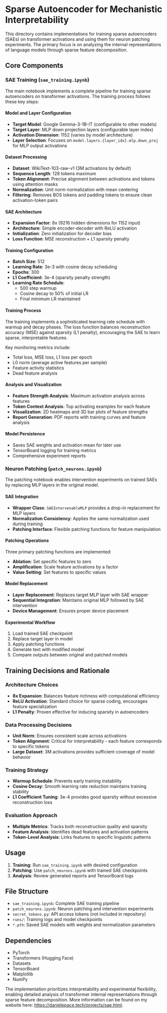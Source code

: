 # Sparse Autoencoder for Mechanistic Interpretability

This directory contains implementations for training sparse autoencoders (SAEs) on transformer activations and using them for neuron patching experiments. The primary focus is on analyzing the internal representations of language models through sparse feature decomposition.

## Core Components

### SAE Training (`sae_training.ipynb`)

The main notebook implements a complete pipeline for training sparse autoencoders on transformer activations. The training process follows these key steps:

#### Model and Layer Configuration
- **Target Model**: Google Gemma-3-1B-IT (configurable to other models)
- **Target Layer**: MLP down projection layers (configurable layer index)
- **Activation Dimension**: 1152 (varies by model architecture)
- **Layer Selection**: Focuses on `model.layers.{layer_idx}.mlp.down_proj` for MLP output activations

#### Dataset Processing
- **Dataset**: WikiText-103-raw-v1 (3M activations by default)
- **Sequence Length**: 128 tokens maximum
- **Token Alignment**: Precise alignment between activations and tokens using attention masks
- **Normalization**: Unit norm normalization with mean centering
- **Filtering**: Removes BOS tokens and padding tokens to ensure clean activation-token pairs

#### SAE Architecture
- **Expansion Factor**: 8x (9216 hidden dimensions for 1152 input)
- **Architecture**: Simple encoder-decoder with ReLU activation
- **Initialization**: Zero initialization for decoder bias
- **Loss Function**: MSE reconstruction + L1 sparsity penalty

#### Training Configuration
- **Batch Size**: 512
- **Learning Rate**: 3e-3 with cosine decay scheduling
- **Epochs**: 300
- **L1 Coefficient**: 3e-4 (sparsity penalty strength)
- **Learning Rate Schedule**: 
  - 500 step warmup
  - Cosine decay to 50% of initial LR
  - Final minimum LR maintained

#### Training Process
The training implements a sophisticated learning rate schedule with warmup and decay phases. The loss function balances reconstruction accuracy (MSE) against sparsity (L1 penalty), encouraging the SAE to learn sparse, interpretable features.

Key monitoring metrics include:
- Total loss, MSE loss, L1 loss per epoch
- L0 norm (average active features per sample)
- Feature activity statistics
- Dead feature analysis

#### Analysis and Visualization
- **Feature Strength Analysis**: Maximum activation analysis across features
- **Token Context Analysis**: Top activating examples for each feature
- **Visualization**: 2D heatmaps and 3D bar plots of feature strengths
- **Report Generation**: PDF reports with training curves and feature analysis

#### Model Persistence
- Saves SAE weights and activation mean for later use
- TensorBoard logging for training metrics
- Comprehensive experiment reports

### Neuron Patching (`patch_neurons.ipynb`)

The patching notebook enables intervention experiments on trained SAEs by replacing MLP layers in the original model.

#### SAE Integration
- **Wrapper Class**: `SAEIntervenableMLP` provides a drop-in replacement for MLP layers
- **Normalization Consistency**: Applies the same normalization used during training
- **Patching Interface**: Flexible patching functions for feature manipulation

#### Patching Operations
Three primary patching functions are implemented:
- **Ablation**: Set specific features to zero
- **Amplification**: Scale feature activations by a factor
- **Value Setting**: Set features to specific values

#### Model Replacement
- **Layer Replacement**: Replaces target MLP layer with SAE wrapper
- **Sequential Integration**: Maintains original MLP followed by SAE intervention
- **Device Management**: Ensures proper device placement

#### Experimental Workflow
1. Load trained SAE checkpoint
2. Replace target layer in model
3. Apply patching functions
4. Generate text with modified model
5. Compare outputs between original and patched models

## Training Decisions and Rationale

### Architecture Choices
- **8x Expansion**: Balances feature richness with computational efficiency
- **ReLU Activation**: Standard choice for sparse coding, encourages feature specialization
- **L1 Penalty**: Proven effective for inducing sparsity in autoencoders

### Data Processing Decisions
- **Unit Norm**: Ensures consistent scale across activations
- **Token Alignment**: Critical for interpretability - each feature corresponds to specific tokens
- **Large Dataset**: 3M activations provides sufficient coverage of model behavior

### Training Strategy
- **Warmup Schedule**: Prevents early training instability
- **Cosine Decay**: Smooth learning rate reduction maintains training stability
- **L1 Coefficient Tuning**: 3e-4 provides good sparsity without excessive reconstruction loss

### Evaluation Approach
- **Multiple Metrics**: Tracks both reconstruction quality and sparsity
- **Feature Analysis**: Identifies dead features and activation patterns
- **Token-Level Analysis**: Links features to specific linguistic patterns

## Usage

1. **Training**: Run `sae_training.ipynb` with desired configuration
2. **Patching**: Use `patch_neurons.ipynb` with trained SAE checkpoints
3. **Analysis**: Review generated reports and TensorBoard logs

## File Structure

- `sae_training.ipynb`: Complete SAE training pipeline
- `patch_neurons.ipynb`: Neuron patching and intervention experiments
- `secret_tokens.py`: API access tokens (not included in repository)
- `runs/`: Training logs and model checkpoints
- `*.pth`: Saved SAE models with weights and normalization parameters

## Dependencies

- PyTorch
- Transformers (Hugging Face)
- Datasets
- TensorBoard
- Matplotlib
- NumPy

The implementation prioritizes interpretability and experimental flexibility, enabling detailed analysis of transformer internal representations through sparse feature decomposition. 
More information can be found on my website here: https://danielepace.tech/projects/sae.html.
